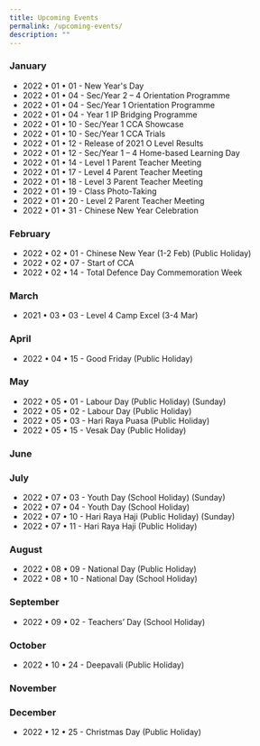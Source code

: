 ```yaml
---
title: Upcoming Events
permalink: /upcoming-events/
description: ""
---
```

### January

*   2022 • 01 • 01 - New Year's Day
*   2022 • 01 • 04 - Sec/Year 2 – 4 Orientation Programme
*   2022 • 01 • 04 - Sec/Year 1 Orientation Programme
*   2022 • 01 • 04 - Year 1 IP Bridging Programme
*   2022 • 01 • 10 - Sec/Year 1 CCA Showcase
*   2022 • 01 • 10 - Sec/Year 1 CCA Trials
*   2022 • 01 • 12 - Release of 2021 O Level Results
*   2022 • 01 • 12 - Sec/Year 1 – 4 Home-based Learning Day
*   2022 • 01 • 14 - Level 1 Parent Teacher Meeting
*   2022 • 01 • 17 - Level 4 Parent Teacher Meeting
*   2022 • 01 • 18 - Level 3 Parent Teacher Meeting
*   2022 • 01 • 19 - Class Photo-Taking
*   2022 • 01 • 20 - Level 2 Parent Teacher Meeting
*   2022 • 01 • 31 - Chinese New Year Celebration

### February

*   2022 • 02 • 01 - Chinese New Year (1-2 Feb) (Public Holiday)
*   2022 • 02 • 07 - Start of CCA
*   2022 • 02 • 14 - Total Defence Day Commemoration Week

### March

*   2021 • 03 • 03 - Level 4 Camp Excel (3-4 Mar)

### April

*   2022 • 04 • 15 - Good Friday (Public Holiday)

### May

*   2022 • 05 • 01 - Labour Day (Public Holiday) (Sunday)
*   2022 • 05 • 02 - Labour Day (Public Holiday)
*   2022 • 05 • 03 - Hari Raya Puasa (Public Holiday)
*   2022 • 05 • 15 - Vesak Day (Public Holiday)

### June

### July

*   2022 • 07 • 03 - Youth Day (School Holiday) (Sunday)
*   2022 • 07 • 04 - Youth Day (School Holiday)
*   2022 • 07 • 10 - Hari Raya Haji (Public Holiday) (Sunday)
*   2022 • 07 • 11 - Hari Raya Haji (Public Holiday)

### August

*   2022 • 08 • 09 - National Day (Public Holiday)
*   2022 • 08 • 10 - National Day (School Holiday)

### September

*   2022 • 09 • 02 - Teachers’ Day (School Holiday)

### October

*   2022 • 10 • 24 - Deepavali (Public Holiday)

### November

### December

*   2022 • 12 • 25 - Christmas Day (Public Holiday)